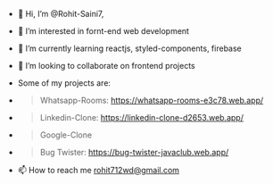 - 👋 Hi, I’m @Rohit-Saini7,
- 👀 I’m interested in fornt-end web development
- 🌱 I’m currently learning reactjs, styled-components, firebase 
- 💞️ I’m looking to collaborate on frontend projects

- Some of my projects are:
- > Whatsapp-Rooms: https://whatsapp-rooms-e3c78.web.app/
- > Linkedin-Clone: https://linkedin-clone-d2653.web.app/
- > Google-Clone
- > Bug Twister: https://bug-twister-javaclub.web.app/

- 📫 How to reach me rohit712wd@gmail.com
